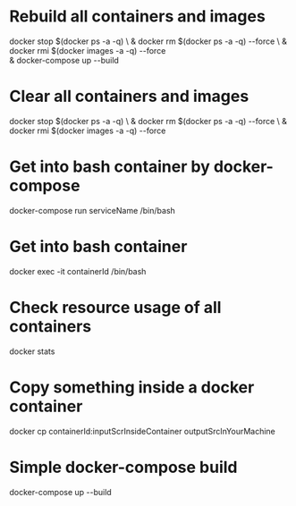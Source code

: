 # Rebuild all containers and images
docker stop $(docker ps -a -q) \ 
& docker rm $(docker ps -a -q) --force \ 
& docker rmi $(docker images -a -q) --force \
& docker-compose up --build

# Clear all containers and images
docker stop $(docker ps -a -q) \ 
& docker rm $(docker ps -a -q) --force \ 
& docker rmi $(docker images -a -q) --force

# Get into bash container by docker-compose
docker-compose run serviceName /bin/bash

# Get into bash container
docker exec -it containerId /bin/bash

# Check resource usage of all containers
docker stats

# Copy something inside a docker container 
docker cp containerId:inputScrInsideContainer outputSrcInYourMachine

# Simple docker-compose build
docker-compose up --build
